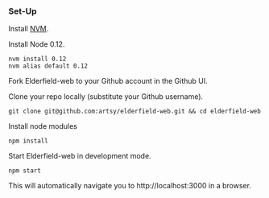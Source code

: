 ### Set-Up

Install [NVM](https://github.com/creationix/nvm).

Install Node 0.12.

```
nvm install 0.12
nvm alias default 0.12
```

Fork Elderfield-web to your Github account in the Github UI.

Clone your repo locally (substitute your Github username).

```
git clone git@github.com:artsy/elderfield-web.git && cd elderfield-web
```

Install node modules

```
npm install
```

Start Elderfield-web in development mode.

```
npm start
```

This will automatically navigate you to http://localhost:3000 in a browser.
